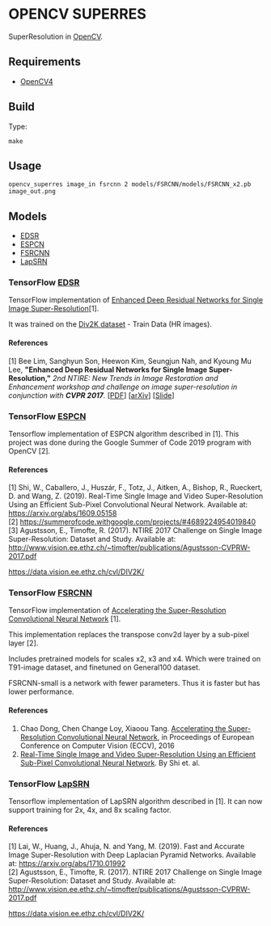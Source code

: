 # OPENCV SUPERRES

SuperResolution in [OpenCV](https://opencv.org/).

## Requirements

- [OpenCV4](https://opencv.org/)

## Build

Type:

```shell
make
```

## Usage

```shell
opencv_superres image_in fsrcnn 2 models/FSRCNN/models/FSRCNN_x2.pb image_out.png
```

## Models

* [EDSR](https://github.com/Saafke/EDSR_Tensorflow)
* [ESPCN](https://github.com/fannymonori/TF-ESPCN)
* [FSRCNN](https://github.com/Saafke/FSRCNN_Tensorflow)
* [LapSRN](https://github.com/fannymonori/TF-LapSRN)

### TensorFlow [EDSR](https://github.com/Saafke/EDSR_Tensorflow)

TensorFlow implementation of [Enhanced Deep Residual Networks for Single Image Super-Resolution](https://arxiv.org/pdf/1707.02921.pdf)[1].

It was trained on the [Div2K dataset](https://data.vision.ee.ethz.ch/cvl/DIV2K/) - Train Data (HR images).

#### References

[1] Bee Lim, Sanghyun Son, Heewon Kim, Seungjun Nah, and Kyoung Mu Lee, **"Enhanced Deep Residual Networks for Single Image Super-Resolution,"** <i>2nd NTIRE: New Trends in Image Restoration and Enhancement workshop and challenge on image super-resolution in conjunction with **CVPR 2017**. </i> [[PDF](http://openaccess.thecvf.com/content_cvpr_2017_workshops/w12/papers/Lim_Enhanced_Deep_Residual_CVPR_2017_paper.pdf)] [[arXiv](https://arxiv.org/abs/1707.02921)] [[Slide](https://cv.snu.ac.kr/research/EDSR/Presentation_v3(release).pptx)]  

### TensorFlow [ESPCN](https://github.com/fannymonori/TF-ESPCN)

Tensorflow implementation of ESPCN algorithm described in [1].
This project was done during the Google Summer of Code 2019 program with OpenCV [2].

#### References

[1] Shi, W., Caballero, J., Huszár, F., Totz, J., Aitken, A., Bishop, R., Rueckert, D. and Wang, Z. (2019). Real-Time Single Image and Video Super-Resolution Using an Efficient Sub-Pixel Convolutional Neural Network. Available at: https://arxiv.org/abs/1609.05158  
[2] https://summerofcode.withgoogle.com/projects/#4689224954019840  
[3] Agustsson, E., Timofte, R. (2017). NTIRE 2017 Challenge on Single Image Super-Resolution: Dataset and Study. Available at: http://www.vision.ee.ethz.ch/~timofter/publications/Agustsson-CVPRW-2017.pdf  

https://data.vision.ee.ethz.ch/cvl/DIV2K/

### TensorFlow [FSRCNN](https://github.com/Saafke/FSRCNN_Tensorflow)

TensorFlow implementation of [Accelerating the Super-Resolution Convolutional Neural Network](http://mmlab.ie.cuhk.edu.hk/projects/FSRCNN.html) [1].

This implementation replaces the transpose conv2d layer by a sub-pixel layer [2]. 

Includes pretrained models for scales x2, x3 and x4. Which were trained on T91-image dataset, and finetuned on General100 dataset.

FSRCNN-small is a network with fewer parameters. Thus it is faster but has lower performance.

#### References

1. Chao Dong, Chen Change Loy, Xiaoou Tang. [Accelerating the Super-Resolution Convolutional Neural Network](http://mmlab.ie.cuhk.edu.hk/projects/FSRCNN.html), in Proceedings of European Conference on Computer Vision (ECCV), 2016  
2. [Real-Time Single Image and Video Super-Resolution Using an Efficient Sub-Pixel Convolutional Neural Network](https://arxiv.org/abs/1609.05158). By Shi et. al.  

### TensorFlow [LapSRN](https://github.com/fannymonori/TF-LapSRN)

Tensorflow implementation of LapSRN algorithm described in [1]. It can now support training for 2x, 4x, and 8x scaling factor.

#### References

[1] Lai, W., Huang, J., Ahuja, N. and Yang, M. (2019). Fast and Accurate Image Super-Resolution with Deep Laplacian Pyramid Networks. Available at: https://arxiv.org/abs/1710.01992  
[2] Agustsson, E., Timofte, R. (2017). NTIRE 2017 Challenge on Single Image Super-Resolution: Dataset and Study. Available at: http://www.vision.ee.ethz.ch/~timofter/publications/Agustsson-CVPRW-2017.pdf  

https://data.vision.ee.ethz.ch/cvl/DIV2K/
